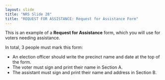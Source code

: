 ```yaml
---
layout: slide
title: "NRS Slide 28"
title: "REQUEST FOR ASSISTANCE: Request for Assistance Form"
---
```


This is an example of a **Request for Assistance** form, which you will use for voters needing assistance.

In total, 3 people must mark this form:

- An election officer should write the precinct name and date at the top of the form.
- The voter must sign and print their name in Section A.
- The assistant must sign and print their name and address in Section B.
